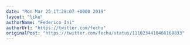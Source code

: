 ```yaml
---
date: "Mon Mar 25 17:38:07 +0000 2019"
layout: "like"
authorName: "Federico Ini"
authorUrl: "https://twitter.com/fechu"
originalPost: "https://twitter.com/fechu/status/1110234418466168833"
---
```

